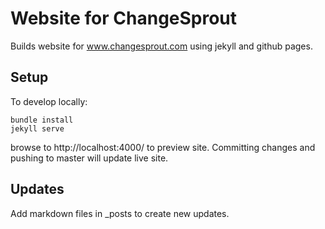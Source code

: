 # Website for ChangeSprout

Builds website for www.changesprout.com using jekyll and github pages. 

## Setup

To develop locally:

```
bundle install
jekyll serve
```
browse to http://localhost:4000/ to preview site. Committing changes and pushing to master will update live site. 

## Updates

Add markdown files in _posts to create new updates. 
